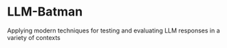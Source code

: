 # LLM-Batman
Applying modern techniques for testing and evaluating LLM responses in a variety of contexts
